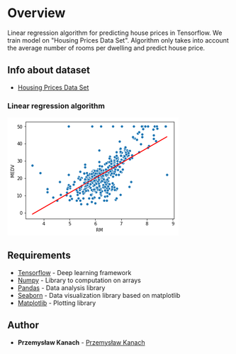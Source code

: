 # Overview

Linear regression algorithm for predicting house prices in Tensorflow.
We train model on "Housing Prices Data Set". Algorithm only takes into account the average number of rooms per dwelling and predict house price. 

## Info about dataset

* [Housing Prices Data Set](https://www.kaggle.com/apratim87/housingdata)

### Linear regression algorithm

![Network architecture](/linear_regression.png)

## Requirements

* [Tensorflow](https://www.tensorflow.org) - Deep learning framework
* [Numpy](http://www.numpy.org) - Library to computation on arrays
* [Pandas](https://pandas.pydata.org) - Data analysis library
* [Seaborn](https://seaborn.pydata.org) - Data visualization library based on matplotlib
* [Matplotlib](https://matplotlib.org) - Plotting library

## Author

* **Przemysław Kanach** - [Przemysław Kanach](https://github.com/Przemoo16)
